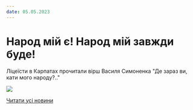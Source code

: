 ```yaml
---
date: 05.05.2023
---
```

# Народ мій є! Народ мій завжди буде!

Ліцеїсти в Карпатах прочитали вірш Василя Симоненка "Де зараз ви, кати мого народу?.."

[![](/images/blog/народ-мій-є-народ-мій-завжди-буде/вірш.png)](https://youtu.be/-o0D2rhcnps)

[Читати усі новини](/news)
